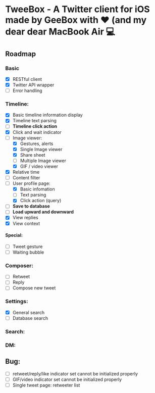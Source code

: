 # TweeBox - A Twitter client for iOS made by GeeBox with ❤️ (and my dear dear MacBook Air 💻

## Roadmap
### Basic
- [x] RESTful client
- [x] Twitter API wrapper
- [ ] Error handling

### Timeline:
- [x] Basic timeline information display
- [x] Timeline text parsing
- [ ] **Timeline click action**
- [x] Click and wait indicator
- [ ] Image viewer:
  - [x] Gestures, alerts
  - [x] Single Image viewer
  - [x] Share sheet
  - [ ] Multiple Image viewer
  - [x] GIF / video viewer

- [x] Relative time
- [ ] Content filter
- [ ] User profile page: 
  - [x] Basic infomation
  - [ ] Text parsing
  - [x] Click action (query)
- [ ] **Save to database**
- [ ] **Load upward and downward**
- [x] View replies
- [x] View context

#### Special:
- [ ] Tweet gesture
- [ ] Waiting bubble

### Composer:
- [ ] Retweet
- [ ] Reply
- [ ] Compose new tweet

### Settings:
- [x] General search
- [ ] Database search

### Search:

### DM:

## Bug:
- [ ] retweet/reply/like indicator set cannot be initialized properly
- [ ] GIF/video indicator set cannot be initialized properly
- [ ] Single tweet page: retweeter list